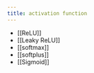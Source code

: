 ```yaml
---
title: activation function
---
```


- [[ReLU]]
- [[Leaky ReLU]]
- [[softmax]]
- [[softplus]]
- [[Sigmoid]]